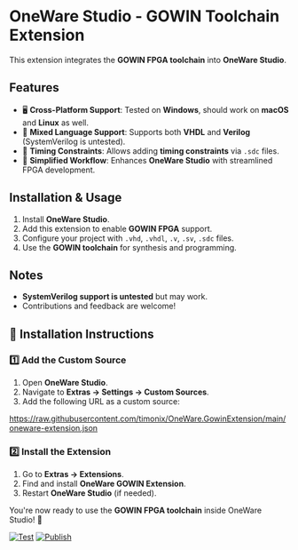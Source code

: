 # OneWare Studio - GOWIN Toolchain Extension

This extension integrates the **GOWIN FPGA toolchain** into **OneWare Studio**.

## Features
- 🖥️ **Cross-Platform Support**: Tested on **Windows**, should work on **macOS** and **Linux** as well.
- 🔄 **Mixed Language Support**: Supports both **VHDL** and **Verilog** (SystemVerilog is untested).
- 🎯 **Timing Constraints**: Allows adding **timing constraints** via `.sdc` files.
- 🚀 **Simplified Workflow**: Enhances **OneWare Studio** with streamlined FPGA development.

## Installation & Usage
1. Install **OneWare Studio**.
2. Add this extension to enable **GOWIN FPGA** support.
3. Configure your project with `.vhd`, `.vhdl`, `.v`, `.sv`, `.sdc` files.
4. Use the **GOWIN toolchain** for synthesis and programming.

## Notes
- **SystemVerilog support is untested** but may work.
- Contributions and feedback are welcome!

## 🔧 Installation Instructions

### 1️⃣ Add the Custom Source
1. Open **OneWare Studio**.
2. Navigate to **Extras → Settings → Custom Sources**.
3. Add the following URL as a custom source:

https://raw.githubusercontent.com/timonix/OneWare.GowinExtension/main/oneware-extension.json

### 2️⃣ Install the Extension
1. Go to **Extras → Extensions**.
2. Find and install **OneWare GOWIN Extension**.
3. Restart **OneWare Studio** (if needed).

You're now ready to use the **GOWIN FPGA toolchain** inside OneWare Studio! 🚀

[![Test](https://github.com/timonix/OneWare.GowinExtension/actions/workflows/test.yml/badge.svg)](https://github.com/timonix/OneWare.GowinExtension/actions/workflows/test.yml)
[![Publish](https://github.com/timonix/OneWare.GowinExtension/actions/workflows/publish.yml/badge.svg)](https://github.com/timonix/OneWare.GowinExtension/actions/workflows/publish.yml)
